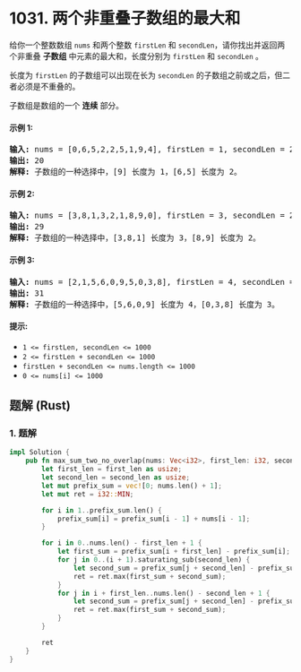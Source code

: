 # 1031. 两个非重叠子数组的最大和
给你一个整数数组 `nums` 和两个整数 `firstLen` 和 `secondLen`，请你找出并返回两个非重叠 **子数组** 中元素的最大和，长度分别为 `firstLen` 和 `secondLen` 。

长度为 `firstLen` 的子数组可以出现在长为 `secondLen` 的子数组之前或之后，但二者必须是不重叠的。

子数组是数组的一个 **连续** 部分。

#### 示例 1:
<pre>
<strong>输入:</strong> nums = [0,6,5,2,2,5,1,9,4], firstLen = 1, secondLen = 2
<strong>输出:</strong> 20
<strong>解释:</strong> 子数组的一种选择中，[9] 长度为 1，[6,5] 长度为 2。
</pre>

#### 示例 2:
<pre>
<strong>输入:</strong> nums = [3,8,1,3,2,1,8,9,0], firstLen = 3, secondLen = 2
<strong>输出:</strong> 29
<strong>解释:</strong> 子数组的一种选择中，[3,8,1] 长度为 3，[8,9] 长度为 2。
</pre>

#### 示例 3:
<pre>
<strong>输入:</strong> nums = [2,1,5,6,0,9,5,0,3,8], firstLen = 4, secondLen = 3
<strong>输出:</strong> 31
<strong>解释:</strong> 子数组的一种选择中，[5,6,0,9] 长度为 4，[0,3,8] 长度为 3。
</pre>

#### 提示:
* `1 <= firstLen, secondLen <= 1000`
* `2 <= firstLen + secondLen <= 1000`
* `firstLen + secondLen <= nums.length <= 1000`
* `0 <= nums[i] <= 1000`

## 题解 (Rust)

### 1. 题解
```Rust
impl Solution {
    pub fn max_sum_two_no_overlap(nums: Vec<i32>, first_len: i32, second_len: i32) -> i32 {
        let first_len = first_len as usize;
        let second_len = second_len as usize;
        let mut prefix_sum = vec![0; nums.len() + 1];
        let mut ret = i32::MIN;

        for i in 1..prefix_sum.len() {
            prefix_sum[i] = prefix_sum[i - 1] + nums[i - 1];
        }

        for i in 0..nums.len() - first_len + 1 {
            let first_sum = prefix_sum[i + first_len] - prefix_sum[i];
            for j in 0..(i + 1).saturating_sub(second_len) {
                let second_sum = prefix_sum[j + second_len] - prefix_sum[j];
                ret = ret.max(first_sum + second_sum);
            }
            for j in i + first_len..nums.len() - second_len + 1 {
                let second_sum = prefix_sum[j + second_len] - prefix_sum[j];
                ret = ret.max(first_sum + second_sum);
            }
        }

        ret
    }
}
```
